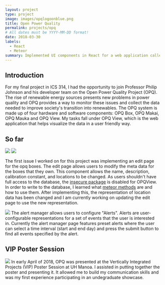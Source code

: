 ```yaml
---
layout: project
type: project
image: images/opqlogoonblue.png
title: Open Power Quality
permalink: projects/opq
# All dates must be YYYY-MM-DD format!
date: 2018-03-30
labels:
  - React
  - Meteor
summary: Implemented UI components in React for a web application called OPQView
---
```

## Introduction
For my final project in ICS 314, I had the opportunity to join Professor Philip Johnson and his developer team on the Open Power Quality Project (OPQ). The rise of renewable energy sources presents new problems in power quality and OPQ provides a way to monitor these issues and collect the data needed to improve society's transition into renewables. The OPQ system is made up of four hardware and software components: OPQ Box, OPQ Makai, OPQ Mauka and OPQ View. My tasks fall under OPQ View, which is the web application that helps visualize the data in a user friendly way.  

## So far
<img class="ui fluid left floated medium image" src="{{ site.baseurl }}/images/edit_form.png">
<img class="ui fluid right floated medium image" src="{{ site.baseurl }}/images/edit_after.png">

The first issue I worked on for this project was implementing an edit page for the opq boxes. The edit page allows users to modify the meta data for the boxes that they own. This component allows the name, description, calibration constant, and locations to be changed. As users shouldn't have full access to the database, the [insecure package](https://atmospherejs.com/meteor/insecure) is disabled for OPQView. In order to write to the database, I learned what [meteor methods](https://guide.meteor.com/methods.html) are and how to use them. After implementing this, the representation of location data has been changed and I am currently working on updating the edit page to use the new representation. 

<img class="ui fluid left floated medium image" src="{{ site.baseurl }}/images/alerts_manager.png">
The alert manager allows users to configure "Alerts". Alerts are user-configurable representations for a set of events that the user is interested in. Currently the alert manager page features preset alerts where the user can select a time interval (start and end day) and press the submit button to find all events specified by the alert. 

## VIP Poster Session
<img class="ui left floated medium image" src="{{ site.baseurl }}/images/vip-poster.jpg">
In early April of 2018, OPQ was presented at the Vertically Integrated Projects (VIP) Poster Session at UH Manoa. I assisted in putting together the poster and presenting it. It allowed me to build my communication skills and was my first experience participating in an undegraduate showcase. 
